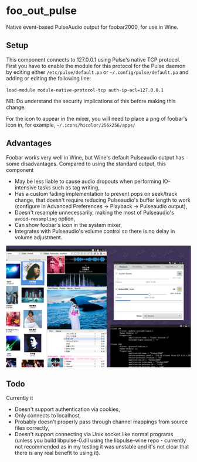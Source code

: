 # foo_out_pulse
Native event-based PulseAudio output for foobar2000, for use in Wine.

## Setup
This component connects to 127.0.0.1 using Pulse's native TCP protocol.
First you have to enable the module for this protocol for the Pulse daemon by editing either
`/etc/pulse/default.pa` or `~/.config/pulse/default.pa` and adding or editing the following line:

`load-module module-native-protocol-tcp auth-ip-acl=127.0.0.1`

NB: Do understand the security implications of this before making this change.

For the icon to appear in the mixer, you will need to place a png of foobar's icon in, for example, `~/.icons/hicolor/256x256/apps/`

## Advantages
Foobar works very well in Wine, but Wine's default Pulseaudio output has some disadvantages. Compared to using the standard output, this component
- May be less liable to cause audio dropouts when performing IO-intensive tasks such as tag writing,
- Has a custom fading implementation to prevent pops on seek/track change, that doesn't require reducing Pulseaudio's buffer length to work (configure in Advanced Preferences -> Playback -> Pulseaudio output),
- Doesn't resample unnecessarily, making the most of Pulseaudio's `avoid-resampling` option,
- Can show foobar's icon in the system mixer,
- Integrates with Pulseaudio's volume control so there is no delay in volume adjustment.

<img src="screenshot.png" width="660">

## Todo
Currently it
- Doesn't support authentication via cookies,
- Only connects to localhost,
- Probably doesn't properly pass through channel mappings from source files correctly,
- Doesn't support connecting via Unix socket like normal programs (unless you build libpulse-0.dll using the libpulse-wine repo - currently not recommended as in my testing it was unstable and it's not clear that there is any real benefit to using it).
